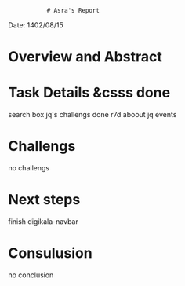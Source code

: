                # Asra's Report
 Date:
1402/08/15
 # Overview and Abstract


 # Task Details &csss done
search box jq's challengs done 
r7d aboout jq events


 # Challengs 
no challengs

 # Next steps
 finish digikala-navbar
 

 # Consulusion 
 no conclusion

